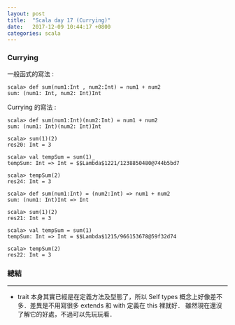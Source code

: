 ```yaml
---
layout: post
title:  "Scala day 17 (Currying)"
date:   2017-12-09 10:44:17 +0800
categories: scala
---
```


### Currying
一般函式的寫法 :  

```console
scala> def sum(num1:Int , num2:Int) = num1 + num2
sum: (num1: Int, num2: Int)Int
```
Currying 的寫法 :  

```console
scala> def sum(num1:Int)(num2:Int) = num1 + num2
sum: (num1: Int)(num2: Int)Int

scala> sum(1)(2)
res20: Int = 3

scala> val tempSum = sum(1)_
tempSum: Int => Int = $$Lambda$1221/1238850480@744b5bd7

scala> tempSum(2)
res24: Int = 3
```

```console
scala> def sum(num1:Int) = (num2:Int) => num1 + num2
sum: (num1: Int)Int => Int

scala> sum(1)(2)
res21: Int = 3

scala> val tempSum = sum(1)
tempSum: Int => Int = $$Lambda$1215/966153678@59f32d74

scala> tempSum(2)
res22: Int = 3
```



### 總結
- - -
* trait 本身其實已經是在定義方法及型態了，所以 Self types 概念上好像差不多．差異是不用寫很多 extends 和 with 定義在 this 裡就好．
雖然現在還沒了解它的好處，不過可以先玩玩看．



